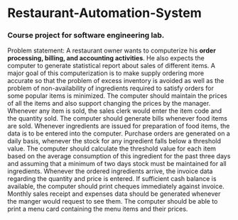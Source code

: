 # Restaurant-Automation-System

### Course project for software engineering lab.
Problem statement: A restaurant owner wants to computerize his **order processing,
billing, and accounting activities**. He also expects the computer to generate statistical report about sales
of different items. A major goal of this computerization is to make supply ordering more accurate so that
the problem of excess inventory is avoided as well as the problem of non-availability of ingredients required
to satisfy orders for some popular items is minimized. The computer should maintain the prices of all the
items and also support changing the prices by the manager. Whenever any item is sold, the sales clerk
would enter the item code and the quantity sold. The computer should generate bills whenever food items
are sold. Whenever ingredients are issued for preparation of food items, the data is to be entered into the
computer. Purchase orders are generated on a daily basis, whenever the stock for any ingredient falls below
a threshold value. The computer should calculate the threshold value for each item based on the average
consumption of this ingredient for the past three days and assuming that a minimum of two days stock
must be maintained for all ingredients. Whenever the ordered ingredients arrive, the invoice data regarding
the quantity and price is entered. If sufficient cash balance is available, the computer should print cheques
immediately against invoice. Monthly sales receipt and expenses data should be generated whenever the
manger would request to see them. The computer should be able to print a menu card containing the menu
items and their prices.

